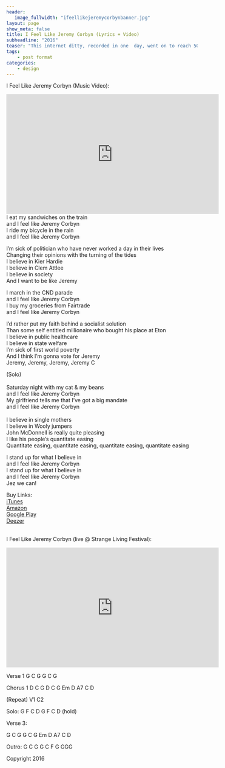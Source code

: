 ```yaml
---
header:
   image_fullwidth: "ifeellikejeremycorbynbanner.jpg"
layout: page
show_meta: false
title: I Feel Like Jeremy Corbyn (Lyrics + Video)
subheadline: "2016"
teaser: "This internet ditty, recorded in one  day, went on to reach 50,000 hits, and Sam got to perform it in front of Jeremy Corbyn and John McDonnell themselves! It's been performed by musicians across the UK, including Bristol's Red  Notes Choir, and raised $100 for refugee charities..."
tags:
    - post format
categories:
    - design 
---
```

<!--more-->
I Feel Like Jeremy Corbyn (Music Video):<br>
  <iframe width="560" height="315" src="https://www.youtube.com/embed/1NwS1Ebb8-s" frameborder="0" allowfullscreen></iframe><br>
I eat my sandwiches on the train<br>
and I feel like Jeremy Corbyn<br>
I ride my bicycle in the rain<br>
and I feel like Jeremy Corbyn<br>

I’m sick of politician who have never worked a day in their lives<br>
Changing their opinions with the turning of the tides<br>
I believe in Kier Hardie<br>
I believe in Clem Attlee<br>
I believe in society<br>
And I want to be like Jeremy<br>

I march in the CND parade<br>
and I feel like Jeremy Corbyn<br>
I buy my groceries from Fairtrade<br>
and I feel like Jeremy Corbyn<br>

I’d rather put my faith behind a socialist solution<br>
Than some self entitled millionaire who bought his place at Eton<br>
I believe in public healthcare<br>
I believe in state welfare<br>
I’m sick of first world poverty<br>
And I think I’m gonna vote for Jeremy<br>
Jeremy, Jeremy, Jeremy, Jeremy C<br>

(Solo)<br>
<br>
Saturday night with my cat & my beans<br>
and I feel like Jeremy Corbyn<br>
My girlfriend tells me that I’ve got a big mandate<br>
and I feel like Jeremy Corbyn<br>
<br>
I believe in single mothers<br>
I believe in Wooly jumpers<br>
John McDonnell is really quite pleasing<br>
I like his people’s quantitate easing<br>
Quantitate easing, quantitate easing, quantitate easing, quantitate easing<br>

I stand up for what I believe in<br>
and I feel like Jeremy Corbyn<br>
I stand up for what I believe in<br>
and I feel like Jeremy Corbyn<br>
Jez we can!<br>

Buy Links:<br>
  <a href="https://itunes.apple.com/us/album/i-feel-like-jeremy-corbyn-single/id1133993821">iTunes</a><br>
   <a href="https://www.amazon.co.uk/I-Feel-Like-Jeremy-Corbyn/dp/B01IOLI08U">Amazon</a><br>
    <a href="https://play.google.com/store/music/album/Sam_Harrison_I_Feel_Like_Jeremy_Corbyn?id=B3j4u355unne4233gywstkogyqa">Google Play</a><br>
     <a href="http://www.deezer.com/album/13573505">Deezer</a><br>
<br>

  I Feel Like Jeremy Corbyn (live @ Strange Living Festival):<br>
  <iframe width="560" height="315" src="https://www.youtube.com/embed/stHicMaWv_g" frameborder="0" allowfullscreen></iframe><br>


Verse 1
G C G
G C G

Chorus 1
D C G
D C G
Em D A7 C D

(Repeat)
V1
C2

Solo:
G F C D
G F C D (hold)

Verse 3:

G C G
G C G
Em D A7 C D

Outro:
G C G
G C F G GGG


Copyright 2016
